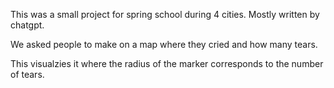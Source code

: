 This was a small project for spring school during 4 cities.
Mostly written by chatgpt.

We asked people to make on a map where they cried and how many tears.

This visualzies it where the radius of the marker corresponds to the number of tears.

